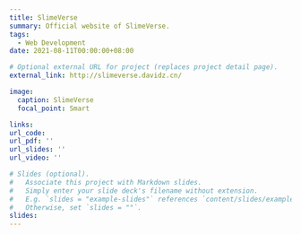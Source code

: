 ```yaml
---
title: SlimeVerse
summary: Official website of SlimeVerse.
tags:
  - Web Development
date: 2021-08-11T00:00:00+08:00

# Optional external URL for project (replaces project detail page).
external_link: http://slimeverse.davidz.cn/

image:
  caption: SlimeVerse
  focal_point: Smart

links:
url_code:
url_pdf: ''
url_slides: ''
url_video: ''

# Slides (optional).
#   Associate this project with Markdown slides.
#   Simply enter your slide deck's filename without extension.
#   E.g. `slides = "example-slides"` references `content/slides/example-slides.md`.
#   Otherwise, set `slides = ""`.
slides:
---
```

